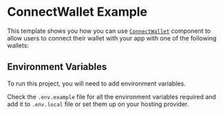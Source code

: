 # ConnectWallet Example

This template shows you how you can use [`ConnectWallet`](https://portal.thirdweb.com/react/v4/components/ConnectWallet) component to allow users to connect their wallet with your app with one of the following wallets:

## Environment Variables

To run this project, you will need to add environment variables.

Check the `.env.example` file for all the environment variables required and add it to `.env.local` file or set them up on your hosting provider.
